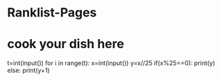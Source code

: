 # Ranklist-Pages
# cook your dish here
t=int(input())
for i in range(t):
    x=int(input())
    y=x//25 
    if(x%25==0):
        print(y)
    else:
        print(y+1)
   
